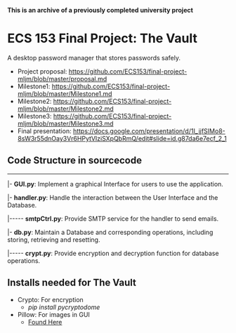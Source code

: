 **This is an archive of a previously completed university project**

# ECS 153 Final Project: The Vault
A desktop password manager that stores passwords safely.

+ Project proposal: https://github.com/ECS153/final-project-mljm/blob/master/proposal.md
+ Milestone1: https://github.com/ECS153/final-project-mljm/blob/master/Milestone1.md
+ Milestone2: https://github.com/ECS153/final-project-mljm/blob/master/Milestone2.md
+ Milestone3: https://github.com/ECS153/final-project-mljm/blob/master/Milestone3.md
+ Final presentation: https://docs.google.com/presentation/d/1I_jjfSIMo8-8sW3r55dnOay3Vr6HPytVIziSXpQbRmQ/edit#slide=id.g87da6e7ecf_2_1

## Code Structure in sourcecode
-------------------------------------
|- **GUI.py**: Implement a graphical Interface for users to use the application.

|- **handler.py**: Handle the interaction between the User Interface and the Database.

|----- **smtpCtrl.py**: Provide SMTP service for the handler to send emails.

|- **db.py**: Maintain a Database and corresponding operations, including storing, retrieving and resetting.

|----- **crypt.py**: Provide encryption and decryption function for database operations.


## Installs needed for The Vault
+ Crypto: For encryption
  + _pip install pycryptodome_
+ Pillow: For images in GUI
  + [Found Here](https://www.lfd.uci.edu/~gohlke/pythonlibs/#pillow)
